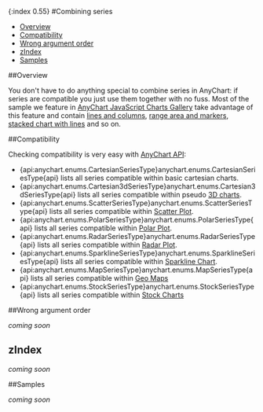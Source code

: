 {:index 0.55}
#Combining series

* [Overview](#overview)
* [Compatibility](#compatibility)
* [Wrong argument order](#wrong_argument_order)
* [zIndex](#zIndex)
* [Samples](#samples)

##Overview

You don't have to do anything special to combine series in AnyChart: if series are compatible you just use them together with no fuss. Most of the sample we feature in [AnyChart JavaScript Charts Gallery](https://www.anychart.com/products/anychart/gallery/) take advantage of this feature and contain [lines and columns](https://www.anychart.com/products/anychart/gallery/Combined_Charts/Column,_Spline-Area_and_Spline_Chart.php), [range area and markers](https://www.anychart.com/products/anychart/gallery/Combined_Charts/Range_Spline-Area,_Spline_and_Marker_Chart.php), [stacked chart with lines](https://www.anychart.com/products/anychart/gallery/Combined_Charts/Stacked_Column_and_Line_Chart.php) and so on.

##Compatibility

Checking compatibility is very easy with [AnyChart API](https://api.anychart.com/):

- {api:anychart.enums.CartesianSeriesType}anychart.enums.CartesianSeriesType{api} lists all series compatible within basic cartesian charts.
- {api:anychart.enums.Cartesian3dSeriesType}anychart.enums.Cartesian3dSeriesType{api} lists all series compatible within pseudo [3D charts](3D/Overview).
- {api:anychart.enums.ScatterSeriesType}anychart.enums.ScatterSeriesType{api} lists all series compatible within [Scatter Plot](Scatter_Plot/Overview).
- {api:anychart.enums.PolarSeriesType}anychart.enums.PolarSeriesType{api} lists all series compatible within [Polar Plot](Polar_Plot/Overview).
- {api:anychart.enums.RadarSeriesType}anychart.enums.RadarSeriesType{api} lists all series compatible within [Radar Plot](Radar_Plot/Overview).
- {api:anychart.enums.SparklineSeriesType}anychart.enums.SparklineSeriesType{api} lists all series compatible within [Sparkline Chart](Sparkline_Chart).
- {api:anychart.enums.MapSeriesType}anychart.enums.MapSeriesType{api} lists all series compatible within [Geo Maps](../Maps/Quick_Start)
- {api:anychart.enums.StockSeriesType}anychart.enums.StockSeriesType{api} lists all series compatible within [Stock Charts](../Stock_Charts/Overview)

##Wrong argument order

*coming soon*

## zIndex

*coming soon*

##Samples

*coming soon*